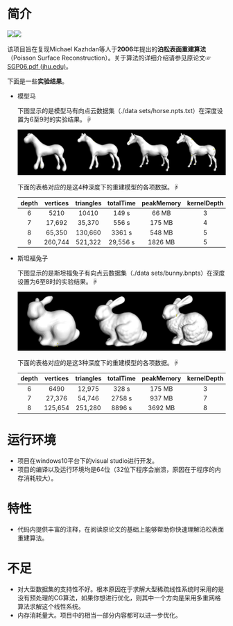 # 简介

 ![](https://img.shields.io/badge/license-MIT-blue)![](https://img.shields.io/badge/泊松表面重建-V1.0-yellowgreen)

该项目旨在复现Michael Kazhdan等人于**2006**年提出的**泊松表面重建算法**（Poisson Surface Reconstruction）。关于算法的详细介绍请参见原论文☞[SGP06.pdf (jhu.edu)](https://www.cs.jhu.edu/~misha/MyPapers/SGP06.pdf)。

下面是一些**实验结果**。

- 模型马

  下图显示的是模型马有向点云数据集（./data sets/horse.npts.txt）在深度设置为6至9时的实验结果。☟

  ![模型马的重建结果](./images/horse-depth[6-9].png)

  下面的表格对应的是这4种深度下的重建模型的各项数据。☟

  | depth | vertices | triangles | totalTime | peakMemory | kernelDepth |
  | :---: | :------: | :-------: | :-------: | :--------: | :---------: |
  |   6   |   5210   |   10410   |  149  s   |   66  MB   |      3      |
  |   7   |  17,692  |  35,370   |  556  s   |  175  MB   |      4      |
  |   8   |  65,350  |  130,660  |  3361  s  |  548  MB   |      5      |
  |   9   | 260,744  |  521,322  | 29,556  s |  1826  MB  |      5      |

- 斯坦福兔子

  下图显示的是斯坦福兔子有向点云数据集（./data sets/bunny.bnpts）在深度设置为6至8时的实验结果。☟

  ![模型马的重建结果](./images/bunny-depth[6-8].png)

  下面的表格对应的是这3种深度下的重建模型的各项数据。☟

  | depth | vertices | triangles | totalTime | peakMemory | kernelDepth |
  | :---: | :------: | :-------: | :-------: | :--------: | :---------: |
  |   6   |   6490   |  12,975   |  328  s   |  175  MB   |      3      |
  |   7   |  27,376  |  54,746   |  2758  s  |  937  MB   |      7      |
  |   8   | 125,654  |  251,280  |  8896  s  |  3692  MB  |      8      |

# 运行环境

- 项目在windows10平台下的visual studio进行开发。
- 项目的编译以及运行环境均是64位（32位下程序会崩溃，原因在于程序的内存消耗较大）。

# 特性

- 代码内提供丰富的注释，在阅读原论文的基础上能够帮助你快速理解泊松表面重建算法。

# 不足

- 对大型数据集的支持性不好。根本原因在于求解大型稀疏线性系统时采用的是没有预处理的CG算法，如果你想进行优化，则其中一个方向是采用多重网格算法求解这个线性系统。
- 内存消耗量大。项目中的相当一部分内容都可以进一步优化。